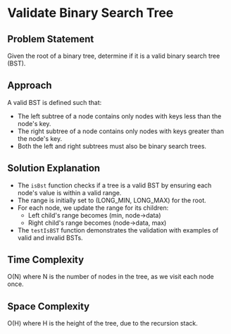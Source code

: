 # Validate Binary Search Tree

## Problem Statement
Given the root of a binary tree, determine if it is a valid binary search tree (BST).

## Approach
A valid BST is defined such that:
- The left subtree of a node contains only nodes with keys less than the node's key.
- The right subtree of a node contains only nodes with keys greater than the node's key.
- Both the left and right subtrees must also be binary search trees.

## Solution Explanation
- The `isBst` function checks if a tree is a valid BST by ensuring each node's value is within a valid range.
- The range is initially set to (LONG_MIN, LONG_MAX) for the root.
- For each node, we update the range for its children:
  - Left child's range becomes (min, node->data)
  - Right child's range becomes (node->data, max)
- The `testIsBST` function demonstrates the validation with examples of valid and invalid BSTs.

## Time Complexity
O(N) where N is the number of nodes in the tree, as we visit each node once.

## Space Complexity
O(H) where H is the height of the tree, due to the recursion stack.